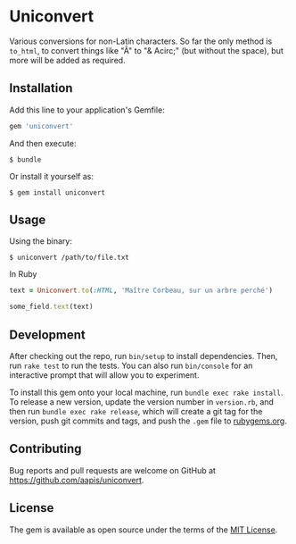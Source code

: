 # Uniconvert

Various conversions for non-Latin characters.  So far the only method is `to_html`, to convert things like "Â" to "& Acirc;" (but without the space), but more will be added as required.

## Installation

Add this line to your application's Gemfile:

```ruby
gem 'uniconvert'
```

And then execute:

    $ bundle

Or install it yourself as:

    $ gem install uniconvert

## Usage

Using the binary:

```shell
$ uniconvert /path/to/file.txt
```

In Ruby

```ruby
text = Uniconvert.to(:HTML, 'Maître Corbeau, sur un arbre perché')

some_field.text(text)
```

## Development

After checking out the repo, run `bin/setup` to install dependencies. Then, run `rake test` to run the tests. You can also run `bin/console` for an interactive prompt that will allow you to experiment.

To install this gem onto your local machine, run `bundle exec rake install`. To release a new version, update the version number in `version.rb`, and then run `bundle exec rake release`, which will create a git tag for the version, push git commits and tags, and push the `.gem` file to [rubygems.org](https://rubygems.org).

## Contributing

Bug reports and pull requests are welcome on GitHub at https://github.com/aapis/uniconvert.


## License

The gem is available as open source under the terms of the [MIT License](http://opensource.org/licenses/MIT).

